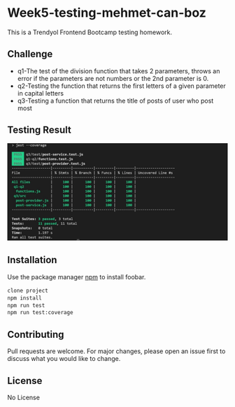 # Week5-testing-mehmet-can-boz
This is a Trendyol Frontend Bootcamp testing homework.

## Challenge

* q1-The test of the division function that takes 2 parameters, throws an error if the parameters are not numbers or the 2nd parameter is 0.
* q2-Testing the function that returns the first letters of a given parameter in capital letters
* q3-Testing a function that returns the title of posts of user who post most

##  Testing Result

<img src="images/test-result.JPG" alt="test-result" />

## Installation

Use the package manager [npm](https://www.npmjs.com/) to install foobar.

```bash
clone project
npm install
npm run test
npm run test:coverage
```

## Contributing
Pull requests are welcome. For major changes, please open an issue first to discuss what you would like to change.

## License
No License
